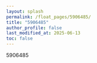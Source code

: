 ```yaml
---
layout: splash
permalink: /float_pages/5906485/
title: "5906485"
author_profile: false
last_modified_at: 2025-06-13
toc: false
---
```

 
5906485
